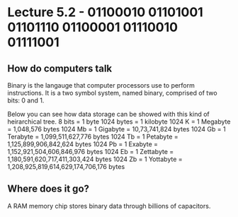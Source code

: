 # Lecture 5.2 - 01100010 01101001 01101110 01100001 01110010 01111001

## How do computers talk
Binary is the langauge that computer processors use to perform instructions. It is a two symbol system, named binary, comprised of two bits: 0 and 1.

Below you can see how data storage can be showed with this kind of heirarchical tree.
8 bits = 1 byte
1024 bytes = 1 kilobyte
1024 K = 1 Megabyte = 1,048,576 bytes
1024 Mb = 1 Gigabyte = 10,73,741,824 bytes
1024 Gb = 1 Terabyte = 1,099,511,627,776 bytes
1024 Tb = 1 Petabyte = 1,125,899,906,842,624 bytes
1024 Pb = 1 Exabyte = 1,152,921,504,606,846,976 bytes
1024 Eb = 1 Zettabyte = 1,180,591,620,717,411,303,424 bytes
1024 Zb = 1 Yottabyte = 1,208,925,819,614,629,174,706,176 bytes

## Where does it go?
A RAM memory chip stores binary data through billions of capacitors.
